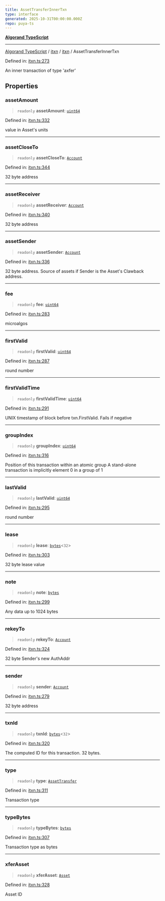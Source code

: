 ```yaml
---
title: AssetTransferInnerTxn
type: interface
generated: 2025-10-31T00:00:00.000Z
repo: puya-ts
---
```


[**Algorand TypeScript**](docs/_md/README)

---

[Algorand TypeScript](docs/_md/modules) / [itxn](/reference/algorand-typescript/api/itxn/readme/) / [itxn](/reference/algorand-typescript/api/itxn/namespaces/itxn/readme/) / AssetTransferInnerTxn

Defined in: [itxn.ts:273](https://github.com/algorandfoundation/puya-ts/blob/main/packages/algo-ts/src/itxn.ts#L273)

An inner transaction of type 'axfer'

## Properties

### assetAmount

> `readonly` **assetAmount**: [`uint64`](/reference/algorand-typescript/api/index/type-aliases/uint64/)

Defined in: [itxn.ts:332](https://github.com/algorandfoundation/puya-ts/blob/main/packages/algo-ts/src/itxn.ts#L332)

value in Asset's units

---

### assetCloseTo

> `readonly` **assetCloseTo**: [`Account`](/reference/algorand-typescript/api/index/type-aliases/account/)

Defined in: [itxn.ts:344](https://github.com/algorandfoundation/puya-ts/blob/main/packages/algo-ts/src/itxn.ts#L344)

32 byte address

---

### assetReceiver

> `readonly` **assetReceiver**: [`Account`](/reference/algorand-typescript/api/index/type-aliases/account/)

Defined in: [itxn.ts:340](https://github.com/algorandfoundation/puya-ts/blob/main/packages/algo-ts/src/itxn.ts#L340)

32 byte address

---

### assetSender

> `readonly` **assetSender**: [`Account`](/reference/algorand-typescript/api/index/type-aliases/account/)

Defined in: [itxn.ts:336](https://github.com/algorandfoundation/puya-ts/blob/main/packages/algo-ts/src/itxn.ts#L336)

32 byte address. Source of assets if Sender is the Asset's Clawback address.

---

### fee

> `readonly` **fee**: [`uint64`](/reference/algorand-typescript/api/index/type-aliases/uint64/)

Defined in: [itxn.ts:283](https://github.com/algorandfoundation/puya-ts/blob/main/packages/algo-ts/src/itxn.ts#L283)

microalgos

---

### firstValid

> `readonly` **firstValid**: [`uint64`](/reference/algorand-typescript/api/index/type-aliases/uint64/)

Defined in: [itxn.ts:287](https://github.com/algorandfoundation/puya-ts/blob/main/packages/algo-ts/src/itxn.ts#L287)

round number

---

### firstValidTime

> `readonly` **firstValidTime**: [`uint64`](/reference/algorand-typescript/api/index/type-aliases/uint64/)

Defined in: [itxn.ts:291](https://github.com/algorandfoundation/puya-ts/blob/main/packages/algo-ts/src/itxn.ts#L291)

UNIX timestamp of block before txn.FirstValid. Fails if negative

---

### groupIndex

> `readonly` **groupIndex**: [`uint64`](/reference/algorand-typescript/api/index/type-aliases/uint64/)

Defined in: [itxn.ts:316](https://github.com/algorandfoundation/puya-ts/blob/main/packages/algo-ts/src/itxn.ts#L316)

Position of this transaction within an atomic group
A stand-alone transaction is implicitly element 0 in a group of 1

---

### lastValid

> `readonly` **lastValid**: [`uint64`](/reference/algorand-typescript/api/index/type-aliases/uint64/)

Defined in: [itxn.ts:295](https://github.com/algorandfoundation/puya-ts/blob/main/packages/algo-ts/src/itxn.ts#L295)

round number

---

### lease

> `readonly` **lease**: [`bytes`](/reference/algorand-typescript/api/index/type-aliases/bytes/)\<`32`\>

Defined in: [itxn.ts:303](https://github.com/algorandfoundation/puya-ts/blob/main/packages/algo-ts/src/itxn.ts#L303)

32 byte lease value

---

### note

> `readonly` **note**: [`bytes`](/reference/algorand-typescript/api/index/type-aliases/bytes/)

Defined in: [itxn.ts:299](https://github.com/algorandfoundation/puya-ts/blob/main/packages/algo-ts/src/itxn.ts#L299)

Any data up to 1024 bytes

---

### rekeyTo

> `readonly` **rekeyTo**: [`Account`](/reference/algorand-typescript/api/index/type-aliases/account/)

Defined in: [itxn.ts:324](https://github.com/algorandfoundation/puya-ts/blob/main/packages/algo-ts/src/itxn.ts#L324)

32 byte Sender's new AuthAddr

---

### sender

> `readonly` **sender**: [`Account`](/reference/algorand-typescript/api/index/type-aliases/account/)

Defined in: [itxn.ts:279](https://github.com/algorandfoundation/puya-ts/blob/main/packages/algo-ts/src/itxn.ts#L279)

32 byte address

---

### txnId

> `readonly` **txnId**: [`bytes`](/reference/algorand-typescript/api/index/type-aliases/bytes/)\<`32`\>

Defined in: [itxn.ts:320](https://github.com/algorandfoundation/puya-ts/blob/main/packages/algo-ts/src/itxn.ts#L320)

The computed ID for this transaction. 32 bytes.

---

### type

> `readonly` **type**: [`AssetTransfer`](/reference/algorand-typescript/api/index/enumerations/transactiontype/#assettransfer)

Defined in: [itxn.ts:311](https://github.com/algorandfoundation/puya-ts/blob/main/packages/algo-ts/src/itxn.ts#L311)

Transaction type

---

### typeBytes

> `readonly` **typeBytes**: [`bytes`](/reference/algorand-typescript/api/index/type-aliases/bytes/)

Defined in: [itxn.ts:307](https://github.com/algorandfoundation/puya-ts/blob/main/packages/algo-ts/src/itxn.ts#L307)

Transaction type as bytes

---

### xferAsset

> `readonly` **xferAsset**: [`Asset`](/reference/algorand-typescript/api/index/type-aliases/asset/)

Defined in: [itxn.ts:328](https://github.com/algorandfoundation/puya-ts/blob/main/packages/algo-ts/src/itxn.ts#L328)

Asset ID
